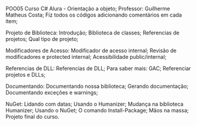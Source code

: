 POO05
Curso C# Alura - Orientação a objeto; Professor: Guilherme Matheus Costa; Fiz todos os códigos adicionando comentários em cada item;

Projeto de Biblioteca:
Introdução;
Biblioteca de classes;
Referencias de projetos;
Qual tipo de projeto;

Modificadores de Acesso:
Modificador de acesso internal;
Revisão de modificadores e protected internal;
Acessibilidade public/internal;

Referencias de DLL:
Referencias de DLL;
Para saber mais: GAC;
Referenciar projetos e DLLs;

Documentando:
Documentando nossa biblioteca;
Gerando documentação;
Documentando exceções e warnings;

NuGet:
Lidando com datas;
Usando o Humanizer;
Mudança na biblioteca Humanizer;
Usando o NuGet;
O comando Install-Package;
Mãos na massa;
Projeto final do curso.
